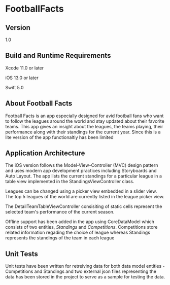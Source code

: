 # FootballFacts

<h2>Version</h2>
<p>1.0</p>

<h2>Build and Runtime Requirements</h2>
  <p>Xcode 11.0 or later</p>
  </p>iOS 13.0 or later</p>
</p>Swift 5.0</p>

<h2>About Football Facts</h2>
<p>Football Facts is an app especially designed for avid football fans who want to follow the leagues around the world and stay updated about their favorite teams. This app gives an insight about the leagues, the teams playing, their performance along with their standings for the current year. Since this is a lite version of the app functionaltiy has been limited</p>

<h2>Application Architecture</h2>
  
 <p>The iOS version follows the Model-View-Controller (MVC) design pattern and uses modern app development practices including Storyboards and Auto Layout. The app lists the current standings for a particular league in a table view implemented in the StandingsViewController class.</p>
 
 <p>Leagues can be changed using  a picker view embedded in a slider view. The top 5 leagues of the world are currently listed in the league picker view.
  
 <p> The DetailTeamTableViewController consisiting of static cells represent the selected team's performance of the current season. 
  
  <p> Offline support has been added in the app using CoreDataModel which consists of two entities, <i>Standings</i> and <i>Competitions</i>. Competitions store related information regading the choice of league whereas Standings represents the standings of the team in each league</p>
  
<h2>Unit Tests</h2>  
<p> Unit tests have been written for retreiving data for both data model entities - Competitions and Standings and two external json files representing the data has been stored in the project to serve as a sample for testing the data.
